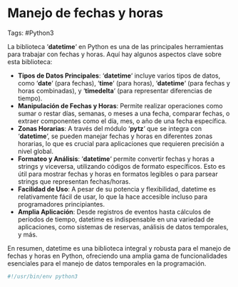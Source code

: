 # Manejo de fechas y horas

Tags: #Python3 

La biblioteca ‘**datetime**‘ en Python es una de las principales herramientas para trabajar con fechas y horas. Aquí hay algunos aspectos clave sobre esta biblioteca:

- **Tipos de Datos Principales**: ‘**datetime**‘ incluye varios tipos de datos, como ‘**date**‘ (para fechas), ‘**time**‘ (para horas), ‘**datetime**‘ (para fechas y horas combinadas), y ‘**timedelta**‘ (para representar diferencias de tiempo).
- **Manipulación de Fechas y Horas**: Permite realizar operaciones como sumar o restar días, semanas, o meses a una fecha, comparar fechas, o extraer componentes como el día, mes, o año de una fecha específica.
- **Zonas Horarias**: A través del módulo ‘**pytz**‘ que se integra con ‘**datetime**‘, se pueden manejar fechas y horas en diferentes zonas horarias, lo que es crucial para aplicaciones que requieren precisión a nivel global.
- **Formateo y Análisis**: ‘**datetime**‘ permite convertir fechas y horas a strings y viceversa, utilizando códigos de formato específicos. Esto es útil para mostrar fechas y horas en formatos legibles o para parsear strings que representan fechas/horas.
- **Facilidad de Uso**: A pesar de su potencia y flexibilidad, datetime es relativamente fácil de usar, lo que la hace accesible incluso para programadores principiantes.
- **Amplia Aplicación**: Desde registros de eventos hasta cálculos de períodos de tiempo, datetime es indispensable en una variedad de aplicaciones, como sistemas de reservas, análisis de datos temporales, y más.

En resumen, datetime es una biblioteca integral y robusta para el manejo de fechas y horas en Python, ofreciendo una amplia gama de funcionalidades esenciales para el manejo de datos temporales en la programación.

```python 
#!/usr/bin/env python3 



```